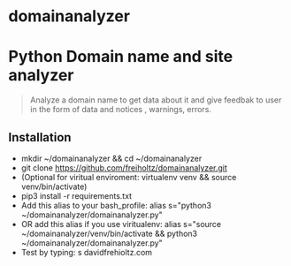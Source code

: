 # domainanalyzer
# Python Domain name and site analyzer

> Analyze a domain name to get data  about it and give feedbak to user in the form of data and notices , warnings, errors.

## Installation

* mkdir ~/domainanalyzer && cd ~/domainanalyzer
* git clone https://github.com/freiholtz/domainanalyzer.git
* (Optional for viritual enviroment: virtualenv venv && source venv/bin/activate)
* pip3 install -r requirements.txt
* Add this alias to your bash_profile: alias s="python3 ~/domainanalyzer/domainanalyzer.py"
* OR add this alias if you use viritualenv: alias s="source ~/domainanalyzer/venv/bin/activate && python3 ~/domainanalyzer/domainanalyzer.py"
* Test by typing: s davidfrehioltz.com
